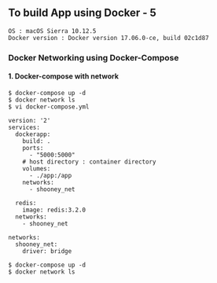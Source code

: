 ## To build App using Docker - 5
```
OS : macOS Sierra 10.12.5
Docker version : Docker version 17.06.0-ce, build 02c1d87
```

### Docker Networking using Docker-Compose

#### 1. Docker-compose with network
```
$ docker-compose up -d
$ docker network ls
$ vi docker-compose.yml
```
```
version: '2'
services:
  dockerapp:
    build: .
    ports:
      - "5000:5000"
    # host directory : container directory
    volumes:
      - ./app:/app
    networks:
      - shooney_net

  redis:
    image: redis:3.2.0
  networks:
    - shooney_net

networks:
  shooney_net:
    driver: bridge
```
```
$ docker-compose up -d
$ docker network ls
```



